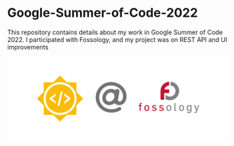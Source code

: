 # Google-Summer-of-Code-2022
This repository contains details about my work in Google Summer of Code 2022. I participated with Fossology, and my project was on REST API and UI improvements

![GSoC @ FOSSology](/img/gsocHeader.png)
